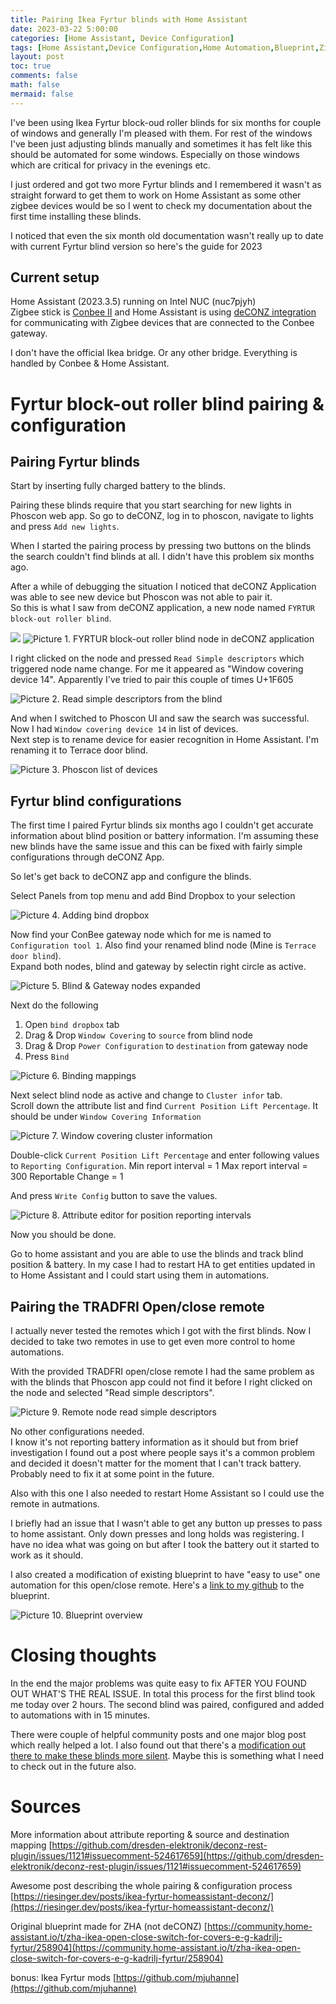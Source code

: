 ```yaml
---
title: Pairing Ikea Fyrtur blinds with Home Assistant
date: 2023-03-22 5:00:00
categories: [Home Assistant, Device Configuration]
tags: [Home Assistant,Device Configuration,Home Automation,Blueprint,Zigbee,deCONZ,IOT,]
layout: post
toc: true
comments: false
math: false
mermaid: false
---
```

I've been using Ikea Fyrtur block-oud roller blinds for six months for couple of windows and generally I'm pleased with them. For rest of  the windows I've been just adjusting blinds manually and sometimes it has felt like this should be automated for some windows. Especially on those windows which are critical for privacy in the evenings etc. 

I just ordered and got two more Fyrtur blinds and I remembered it wasn't as straight forward to get them to work on Home Assistant as some other zigbee devices would be so I went to check my documentation about the first time installing these blinds.

I noticed that even the six month old documentation wasn't really up to date with current Fyrtur blind version so here's the guide for 2023

## Current setup
Home Assistant (2023.3.5) running on Intel NUC (nuc7pjyh)  
Zigbee stick is [Conbee II](https://www.phoscon.de/en/conbee2) and Home Assistant is using [deCONZ integration](https://www.home-assistant.io/integrations/deconz) for communicating with Zigbee devices that are connected to the Conbee gateway.  

I don't have the official Ikea bridge. Or any other bridge. Everything is handled by Conbee & Home Assistant.

# Fyrtur block-out roller blind pairing & configuration
## Pairing Fyrtur blinds

Start by inserting fully charged battery to the blinds.

Pairing these blinds require that you start searching for new lights in Phoscon web app. So go to deCONZ, log in to phoscon, navigate to lights and press `Add new lights`.

When I started the pairing process by pressing two buttons on the blinds the search couldn't find blinds at all. I didn't have this problem six months ago.

After a while of debugging the situation I noticed that deCONZ Application was able to see new device but Phoscon was not able to pair it.   
So this is what I saw from deCONZ application, a new node named `FYRTUR block-out roller blind`.  

![](/Home%20%Assistant/devices/ikea-fyrtur-blinds-with-home-assistant/img/1-NewBlindNode.png)
![Picture 1. FYRTUR block-out roller blind node in deCONZ application](/assets/img/2023-03-22-ikea-fyrtur-blinds-with-home-assistant/1-NewBlindNode.png)

I right clicked on the node and pressed `Read Simple descriptors` which triggered node name change. For me it appeared as "Window covering device 14". Apparently I've tried to pair this couple of times U+1F605   


![Picture 2. Read simple descriptors from the blind](/assets/img/2023-03-22-ikea-fyrtur-blinds-with-home-assistant/2-BlindReadSimpleDescriptors.png)

And when I switched to Phoscon UI and saw the search was successful. Now I had `Window covering device 14` in list of devices.   
Next step is to rename device for easier recognition in Home Assistant. I'm renaming it to Terrace door blind.

![Picture 3. Phoscon list of devices](/assets/img/2023-03-22-ikea-fyrtur-blinds-with-home-assistant/3-ListOfDevices.png)

## Fyrtur blind configurations 
The first time I paired Fyrtur blinds six months ago I couldn't get accurate information about blind position or battery information. I'm assuming these new blinds have the same issue and this can be fixed with fairly simple configurations through deCONZ App.  

So let's get back to deCONZ app and configure the blinds.   

Select Panels from top menu and add Bind Dropbox to your selection

![Picture 4. Adding bind dropbox](/assets/img/2023-03-22-ikea-fyrtur-blinds-with-home-assistant/4-AddBindDropbox.png)

Now find your ConBee gateway node which for me is named to `Configuration tool 1`. Also find your renamed blind node (Mine is `Terrace door blind`).  
Expand both nodes, blind and gateway by selectin right circle as active.

![Picture 5. Blind & Gateway nodes expanded](/assets/img/2023-03-22-ikea-fyrtur-blinds-with-home-assistant/5-ExpandedNodes.png)

Next do the following
1. Open `bind dropbox` tab
2. Drag & Drop `Window Covering` to `source` from blind node
3. Drag & Drop `Power Configuration` to `destination` from gateway node
4. Press `Bind`

![Picture 6. Binding mappings](/assets/img/2023-03-22-ikea-fyrtur-blinds-with-home-assistant/6-BindingMappings.png)

Next select blind node as active and change to `Cluster infor` tab.  
Scroll down the attribute list and find `Current Position Lift Percentage`. It should be under `Window Covering Information`

![Picture 7. Window covering cluster information](/assets/img/2023-03-22-ikea-fyrtur-blinds-with-home-assistant/7-ClusterInfo.png)

Double-click `Current Position Lift Percentage` and enter following values to `Reporting Configuration`.
Min report interval = 1
Max report interval = 300
Reportable Change = 1

And press `Write Config` button to save the values.

![Picture 8. Attribute editor for position reporting intervals](/assets/img/2023-03-22-ikea-fyrtur-blinds-with-home-assistant/8-AttributeEditor.png)

Now you should be done.

Go to home assistant and you are able to use the blinds and track blind position & battery.
In my case I had to restart HA to get entities updated in to Home Assistant and I could start using them in  automations.

## Pairing the TRADFRI Open/close remote

I actually never tested the remotes which I got with the first blinds. Now I decided to take two remotes in use to get even more control to home automations.  

With the provided TRADFRI open/close remote I had the same problem as with the blinds that Phoscon app could not find it before I right clicked on the node and selected "Read simple descriptors".  

![Picture 9. Remote node read simple descriptors](/assets/img/2023-03-22-ikea-fyrtur-blinds-with-home-assistant/9-remoteReadSimpleDescriptors.png)

No other configurations needed.  
I know it's not reporting battery information as it should but from brief investigation I found out a post where people says it's a common problem and decided it doesn't matter for the moment that I can't track battery. Probably need to fix it at some point in the future.  

Also with this one I also needed to restart Home Assistant so I could use the remote in autmations.

I briefly had an issue that I wasn't able to get any button up presses to pass to home assistant. Only down presses and long holds was registering. I have no idea what was going on but after I took the battery out it started to work as it should.

I also created a modification of existing blueprint to have "easy to use" one automation for this open/close remote. Here's a [link to my github](https://github.com/apaivinen/homeassistant/blob/master/blueprints/automation/homeassistant/ikea_fyrtur_2_button_remote.yaml) to the blueprint.

![Picture 10. Blueprint overview](/assets/img/2023-03-22-ikea-fyrtur-blinds-with-home-assistant/10-blueprint.png)


# Closing thoughts

In the end the major problems was quite easy to fix AFTER YOU FOUND OUT WHAT'S THE REAL ISSUE. In total this process for the first blind took me today over 2 hours. The second blind was paired, configured and added to automations with in 15 minutes.

There were couple of helpful community posts and one major blog post which really helped a lot. I also found out that there's a [modification out there to make these blinds more silent](https://riesinger.dev/posts/silencing-fyrtur-blinds-with-custom-firmware/). Maybe this is something what I need to check out in the future also.

# Sources

More information about attribute reporting & source and destination mapping [https://github.com/dresden-elektronik/deconz-rest-plugin/issues/1121#issuecomment-524617659](https://github.com/dresden-elektronik/deconz-rest-plugin/issues/1121#issuecomment-524617659)  

Awesome post describing the whole pairing & configuration process [https://riesinger.dev/posts/ikea-fyrtur-homeassistant-deconz/](https://riesinger.dev/posts/ikea-fyrtur-homeassistant-deconz/)  

Original blueprint made for ZHA (not deCONZ) [https://community.home-assistant.io/t/zha-ikea-open-close-switch-for-covers-e-g-kadrilj-fyrtur/258904](https://community.home-assistant.io/t/zha-ikea-open-close-switch-for-covers-e-g-kadrilj-fyrtur/258904)  

bonus: Ikea Fyrtur mods [https://github.com/mjuhanne](https://github.com/mjuhanne)